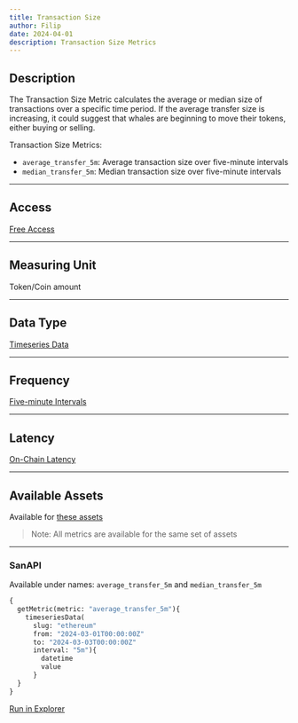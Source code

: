 ```yaml
---
title: Transaction Size
author: Filip
date: 2024-04-01
description: Transaction Size Metrics
---
```


## Description

The Transaction Size Metric calculates the average or median size of transactions over a specific 
time period. If the average transfer size is increasing, it could suggest that whales are beginning 
to move their tokens, either buying or selling.

Transaction Size Metrics:
- `average_transfer_5m`: Average transaction size over five-minute intervals
- `median_transfer_5m`: Median transaction size over five-minute intervals

---

## Access

[Free Access](/metrics/details/access#free-access)

---

## Measuring Unit

Token/Coin amount

---

## Data Type

[Timeseries Data](/metrics/details/data-type#timeseries-data)

---

## Frequency

[Five-minute Intervals](/metrics/details/frequency#five-minute-frequency)

---

## Latency

[On-Chain Latency](/metrics/details/latency#on-chain-latency)

---

## Available Assets

Available for [these assets](<https://api.santiment.net/graphiql?variables=&query=%7B%0A%20%20getMetric(metric%3A%20%22average_transfer_5m%22)%20%7B%0A%20%20%20%20metadata%20%7B%0A%20%20%20%20%20%20availableSlugs%0A%20%20%20%20%7D%0A%20%20%7D%0A%7D%0A>)

> Note: All metrics are available for the same set of assets

---

### SanAPI

Available under names: `average_transfer_5m` and `median_transfer_5m`


```graphql
{
  getMetric(metric: "average_transfer_5m"){
    timeseriesData(
      slug: "ethereum"
      from: "2024-03-01T00:00:00Z"
      to: "2024-03-03T00:00:00Z"
      interval: "5m"){
        datetime
        value
      }
  }
}
```
[Run in Explorer](<https://api.santiment.net/graphiql?query=%7B%0A%20%20getMetric(metric%3A%20%22average_transfer_5m%22)%7B%0A%20%20%20%20timeseriesData(%0A%20%20%20%20%20%20slug%3A%20%22ethereum%22%0A%20%20%20%20%20%20from%3A%20%222024-03-01T00%3A00%3A00Z%22%0A%20%20%20%20%20%20to%3A%20%222024-03-03T00%3A00%3A00Z%22%0A%20%20%20%20%20%20interval%3A%20%225m%22)%7B%0A%20%20%20%20%20%20%20%20datetime%0A%20%20%20%20%20%20%20%20value%0A%20%20%20%20%20%20%7D%0A%20%20%7D%0A%7D&variables=%7B%7D>)
